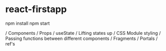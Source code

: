 # react-firstapp

npm install
npm start

/ Components
/ Props 
/ useState
/ Lifting states up 
/ CSS Module styling
/ Passing functions between different components
/ Fragments
/ Portals
/ ref's